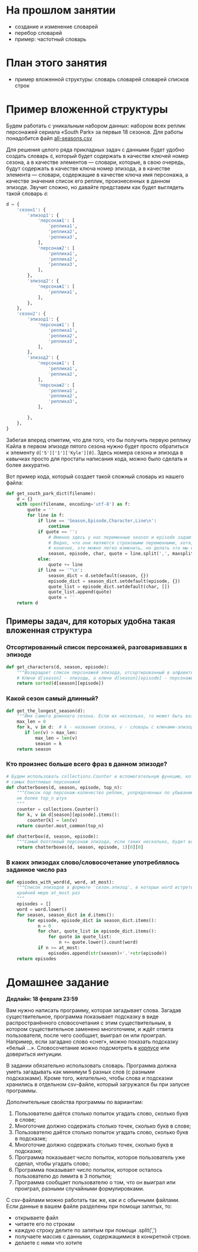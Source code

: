 # На прошлом занятии
* создание и изменение словарей
* перебор словарей
* пример: частотный словарь

# План этого занятия
* пример вложенной структуры: словарь словарей словарей списков строк

# Пример вложенной структуры

Будем работать с уникальным набором данных: набором всех реплик персонажей сериала «South Park» за первые 18 сезонов. Для работы понадобится файл [all-seasons.csv](https://github.com/walkerkq/textmining_southpark/blob/master/data/raw%20data/all-seasons.csv)

Для решения целого ряда прикладных задач с данными будет удобно создать словарь `d`, который будет содержать в качестве ключей номер сезона, а в качестве элементов — словари, которые, в свою очередь, будут содержать в качестве ключа номер эпизода, а в качестве элемента — словари, содержащие в качестве ключа имя персонажа, а качестве значения список его реплик, произнесенных в данном эпизоде. Звучит сложно, но давайте представим как будет выглядеть такой словарь `d`:
```python
d = {
    'сезон1': {
        'эпизод1': {
            'персонаж1': [
                'реплика1',
                'реплика2',
                'реплика3',
            ],
            'персонаж2': [
                'реплика1',
                'реплика2',
                'реплика3',
            ],
        },
        'эпизод2': {
            'персонаж1': [
                'реплика1',
            ],
        },
    },
    'сезон2': {
        'эпизод1': {
            'персонаж1': [
                'реплика1',
                'реплика2',
                'реплика3',
            ],
        },
        'эпизод2': {
            'персонаж1': [
                'реплика1',
                'реплика2',
            ],
            'персонаж2': [
                'реплика1',
                'реплика2',
                'реплика3',
            ],

        },
    },
}
```

Забегая вперед отметим, что для того, что бы получить первую реплику Кайла в первом эпизоде пятого сезона нужно будет просто обратиться к элементу `d['5']['1']['Kyle'][0]`. Здесь номера сезона и эпизода в кавычках просто для простаты написания кода, можно было сделать и более аккуратно.

Вот пример кода, который создает такой сложный словарь из нашего файла:
```python
def get_south_park_dict(filename):
    d = {}
    with open(filename, encoding='utf-8') as f:
        quote = ''
        for line in f:
            if line == 'Season,Episode,Character,Line\n':
                continue
            if quote == '':
                # Именно здесь у нас переменные season и episode задаются.
                # Видно, что они являются строковыми переменными, хотя,
                # конечно, это можно легко изменить, но делать это мы не будем
                season, episode, char, quote = line.split(',', maxsplit=3)
            else:
                quote += line
            if line == '"\n':
                season_dict = d.setdefault(season, {})
                episode_dict = season_dict.setdefault(episode, {})
                quote_list = episode_dict.setdefault(char, [])
                quote_list.append(quote)
                quote = ''
    return d
```

## Примеры задач, для которых удобна такая вложенная структура

### Отсортированный список персонажей, разговаривавших в эпизоде
```python
def get_characters(d, season, episode):
    """Возвращает список персонажей эпизода, отсортированный в алфавитном порядке"""
    # Ключи d[season] - эпизоды, а ключи d[season][episode] - персонажи
    return sorted(d[season][episode])
```

### Какой сезон самый длинный?
```python
def get_the_longest_season(d):
    """Имя самого длинного сезона. Если их несколько, то может быть возвращен любой из них"""
    max_len = 0
    for k, v in d:  # k - название сезона, v - словарь с ключами-эпизодами
       if len(v) > max_len:
           max_len = len(v)
           season = k
    return season
```

### Кто произнес больше всего фраз в данном эпизоде?
```python
# Будем использовать collections.Counter и вспомогательную функцию, которая вернет несколько
# самых болтливых персонажей
def chatterboxes(d, season, episode, top_n):
    """Список пар персонаж-количество реплик, уопрядоченных по убыванию числа реклик,
    не более top_n штук
    """
    counter = collections.Counter()
    for k, v in d[season][episode].items():
        counter[k] = len(v)
    return counter.most_common(top_n)

def chatterbox(d, season, episode):
    """Самый болтливый персонаж эпизода, если таких несколько, будет возвращен только один из них"""
    return chatterboxes(d, season, episode, 1)[0][0]
```

### В каких эпизодах слово/словосочетание употреблялось заданное число раз
```python
def episodes_with_word(d, word, at_most):
    """Список эпизодов в формате 'сезон.эпизод', в которых word встретился по
    крайней мере at_most раз
    """
    episodes = []
    word = word.lower()
    for season, season_dict in d.items():
        for episode, episode_dict in season_dict.items():
            n = 0
            for char, quote_list in episode_dict.items():
                for quote in quote_list:
                    n += quote.lower().count(word)
            if n >= at_most:
                episodes.append(str(season)+'.'+str(episode))
    return episodes
```

# Домашнее задание
**Дедлайн: 18 февраля 23:59**

Вам нужно написать программу, которая загадывает слова. Загадав существительное, программа показывает подсказку в виде распространённого словосочетания с этим существительным, в котором существительное заменено многоточием, и ждёт ответа пользователя, после чего сообщает, выиграл он или проиграл. Например, если загадано слово «снег», можно показать подсказку «белый ...». Словосочетание можно подсмотреть в [корпусе](http://ruscorpora.ru/beta/search-ngrams_2.html) или довериться интуиции.

В задании обязательно использовать словарь. Программа должна уметь загадывать как минимум 5 разных слов (с разными подсказками). Кроме того, желательно, чтобы слова и подсказки хранились в отдельном csv-файле, который загружался бы при запуске программы.

Дополнительные свойства программы по вариантам: 

1. Пользователю даётся столько попыток угадать слово, сколько букв в слове;
2. Многоточие должно содержать столько точек, сколько букв в слове;
3. Пользователю даётся столько попыток угадать слово, сколько букв в подсказке;
4. Многоточие должно содержать столько точек, сколько букв в подсказке;
5. Программа показывает число попыток, которое пользователь уже сделал, чтобы угадать слово;
6. Программа показывает число попыток, которое осталось пользователю до лимита в 3 попытки;
7. Программа сообщает пользователю о том, что он выиграл или проиграл, разными случайными формулировками.

С csv-файлами можно работать так же, как и с обычными файлами. Если данные в вашем файле разделены при помощи запятых, то:
* открываете файл
* читаете его по строкам
* каждую строку делите по запятым при помощи .split(',')
* получаете массив с данными, содержащимися в конкретной строке.
* делаете с ними что хотите